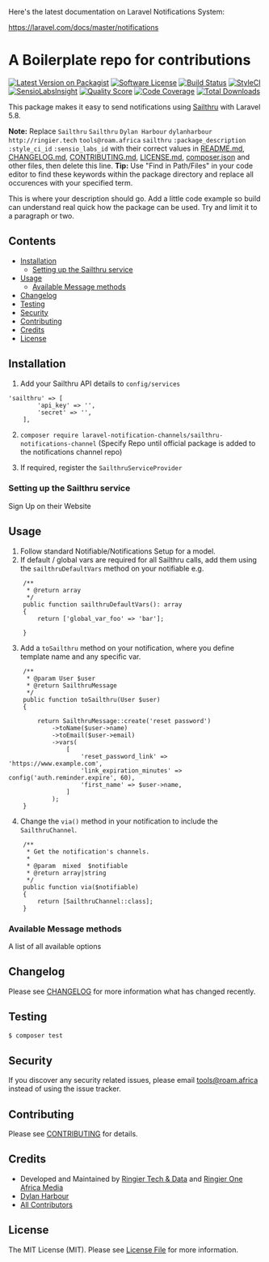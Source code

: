 Here's the latest documentation on Laravel Notifications System: 

https://laravel.com/docs/master/notifications

# A Boilerplate repo for contributions

[![Latest Version on Packagist](https://img.shields.io/packagist/v/laravel-notification-channels/sailthru.svg?style=flat-square)](https://packagist.org/packages/laravel-notification-channels/sailthru-notifications-channel)
[![Software License](https://img.shields.io/badge/license-MIT-brightgreen.svg?style=flat-square)](LICENSE.md)
[![Build Status](https://img.shields.io/travis/laravel-notification-channels/sailthru/master.svg?style=flat-square)](https://travis-ci.org/laravel-notification-channels/sailthru)
[![StyleCI](https://styleci.io/repos/:style_ci_id/shield)](https://styleci.io/repos/:style_ci_id)
[![SensioLabsInsight](https://img.shields.io/sensiolabs/i/:sensio_labs_id.svg?style=flat-square)](https://insight.sensiolabs.com/projects/:sensio_labs_id)
[![Quality Score](https://img.shields.io/scrutinizer/g/laravel-notification-channels/sailthru.svg?style=flat-square)](https://scrutinizer-ci.com/g/laravel-notification-channels/sailthru)
[![Code Coverage](https://img.shields.io/scrutinizer/coverage/g/laravel-notification-channels/sailthru/master.svg?style=flat-square)](https://scrutinizer-ci.com/g/laravel-notification-channels/sailthru/?branch=master)
[![Total Downloads](https://img.shields.io/packagist/dt/laravel-notification-channels/sailthru.svg?style=flat-square)](https://packagist.org/packages/laravel-notification-channels/sailthru)

This package makes it easy to send notifications using [Sailthru](https://www.sailthru.com) with Laravel 5.8.

**Note:** Replace ```Sailthru``` ```Sailthru``` ```Dylan Harbour``` ```dylanharbour``` ```http://ringier.tech``` ```tools@roam.africa``` ```sailthru``` ```:package_description``` ```:style_ci_id``` ```:sensio_labs_id``` with their correct values in [README.md](README.md), [CHANGELOG.md](CHANGELOG.md), [CONTRIBUTING.md](CONTRIBUTING.md), [LICENSE.md](LICENSE.md), [composer.json](composer.json) and other files, then delete this line.
**Tip:** Use "Find in Path/Files" in your code editor to find these keywords within the package directory and replace all occurences with your specified term.

This is where your description should go. Add a little code example so build can understand real quick how the package can be used. Try and limit it to a paragraph or two.



## Contents

- [Installation](#installation)
	- [Setting up the Sailthru service](#setting-up-the-Sailthru-service)
- [Usage](#usage)
	- [Available Message methods](#available-message-methods)
- [Changelog](#changelog)
- [Testing](#testing)
- [Security](#security)
- [Contributing](#contributing)
- [Credits](#credits)
- [License](#license)


## Installation

1. Add your Sailthru API details to `config/services`
```
'sailthru' => [
        'api_key' => '',
        'secret' => '',
    ],
```
2. `composer require laravel-notification-channels/sailthru-notifications-channel`
(Specify Repo until official package is added to the notifications channel repo)

2. If required, register the `SailthruServiceProvider`


### Setting up the Sailthru service

Sign Up on their Website

## Usage

1. Follow standard Notifiable/Notifications Setup for a model. 
2. If default / global vars are required for all Sailthru calls, add them using the `sailthruDefaultVars` method on your notifiable e.g. 
```
    /**
     * @return array
     */
    public function sailthruDefaultVars(): array
    {
        return ['global_var_foo' => 'bar'];

    }
```
3. Add a `toSailthru` method on your notification, where you define template name and any specific var. 

```
    /**
     * @param User $user
     * @return SailthruMessage
     */
    public function toSailthru(User $user)
    {

        return SailthruMessage::create('reset password')
            ->toName($user->name)
            ->toEmail($user->email)
            ->vars(
                [
                    'reset_password_link' => 'https://www.example.com',
                    'link_expiration_minutes' => config('auth.reminder.expire', 60),
                    'first_name' => $user->name,
                ]
            );
    }
```

4. Change the `via()` method in your notification to include the `SailthruChannel`.

```
    /**
     * Get the notification's channels.
     *
     * @param  mixed  $notifiable
     * @return array|string
     */
    public function via($notifiable)
    {
        return [SailthruChannel::class];
    }

```
### Available Message methods

A list of all available options

## Changelog

Please see [CHANGELOG](CHANGELOG.md) for more information what has changed recently.

## Testing

``` bash
$ composer test
```

## Security

If you discover any security related issues, please email tools@roam.africa instead of using the issue tracker.

## Contributing

Please see [CONTRIBUTING](CONTRIBUTING.md) for details.

## Credits

- Developed and Maintained by [Ringier Tech & Data](http://ringier.tech) and [Ringier One Africa Media](https://roam.africa)
- [Dylan Harbour](https://github.com/dylanharbour)
- [All Contributors](../../contributors)

## License

The MIT License (MIT). Please see [License File](LICENSE.md) for more information.
